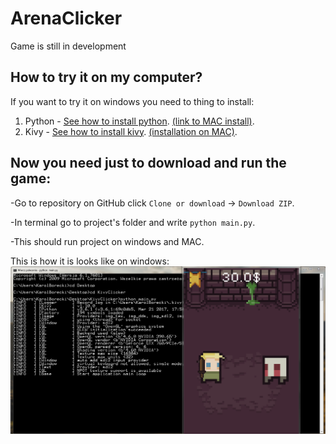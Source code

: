 # ArenaClicker
Game is still in development

## How to try it on my computer?

If you want to try it on windows you need to thing to install: 

1. Python - [See how to install python](https://www.howtogeek.com/197947/how-to-install-python-on-windows/). [(link to MAC install)](https://www.python.org/downloads/release/python-365/).
2. Kivy - [See how to install kivy](https://kivy.org/docs/installation/installation-windows.html). [(installation on MAC)](https://kivy.org/docs/installation/installation-osx.html).

## Now you need just to download and run the game:

-Go to repository on GitHub click `Clone or download` -> `Download ZIP`.

-In terminal go to project's folder and write `python main.py`.

-This should run project on windows and MAC.

This is how it is looks like on windows:
![output on windows](img/example.png)
